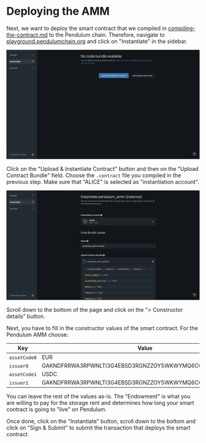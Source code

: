 # Deploying the AMM

Next, we want to deploy the smart contract that we compiled in [compiling-the-contract.md](compiling-the-contract.md "mention") to the Pendulum chain. Therefore, navigate to [playground.pendulumchain.org](https://playground.pendulumchain.org/#/instantiate) and click on "Instantiate" in the sidebar.&#x20;

![Playground - 'Instantiate' view](<../../.gitbook/assets/image (18).png>)

Click on the "Upload & Instantiate Contract" button and then on the "Upload Contract Bundle" field. Choose the `.contract` file you compiled in the previous step. Make sure that "ALICE" is selected as "instantiation account".

![Playground - Smart contract instantiation](<../../.gitbook/assets/image (2).png>)

Scroll down to the bottom of the page and click on the "> Constructor details" button.&#x20;

Next, you have to fill in the constructor values of the smart contract. For the Pendulum AMM choose:

| Key          | Value                                                    |
| ------------ | -------------------------------------------------------- |
| `assetCode0` | EUR                                                      |
| `issuer0`    | GAKNDFRRWA3RPWNLTI3G4EBSD3RGNZZOY5WKWYMQ6CQTG3KIEKPYWAYC |
| `assetCode1` | USDC                                                     |
| `issuer1`    | GAKNDFRRWA3RPWNLTI3G4EBSD3RGNZZOY5WKWYMQ6CQTG3KIEKPYWAYC |

You can leave the rest of the values as-is. The "Endowment" is what you are willing to pay for the storage rent and determines how long your smart contract is going to "live" on Pendulum.&#x20;

Once done, click on the "Instantiate" button, scroll down to the bottom and click on "Sign & Submit" to submit the transaction that deploys the smart contract.&#x20;
